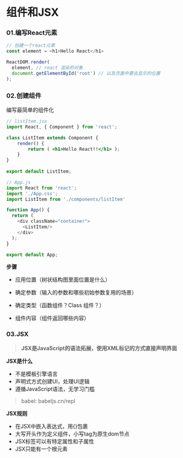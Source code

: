 # 组件和JSX

### 01.编写React元素

```js
// 创建一个react元素
const element = <h1>Hello React</h1> 

ReactDOM.render(
  element, // react 渲染的对象
  document.getElementById('root') // 以及页面中要去显示的位置
);
```



### 02.创建组件

编写最简单的组件化

```jsx
// listItem.jsx
import React, { Component } from 'react';

class ListItem extends Component {
    render() { 
        return ( <h1>Hello React!!</h1> );
    }
}
 
export default ListItem;
```

```js
// App.js
import React from 'react';
import './App.css';
import ListItem from './components/listItem'

function App() {
  return (
    <div className="container">
      <ListItem/>
    </div>
  );
}

export default App;
```

**步骤**

+ 应用位置（树状结构图里面位置是什么）
+ 确定参数（输入的参数和哪些初始参数复用的场景）

+ 确定类型（函数组件？Class 组件？）
+ 组件内容（组件返回哪些内容）



### 03.JSX

> **JSX是JavaScript的语法拓展，使用XML标记的方式直接声明界面**

**JSX是什么**

+ 不是模板引擎语言
+ 声明式方式创建UI，处理UI逻辑
+ 遵循JavaScript语法，无学习门槛

> babel:  babeljs.cn/repl



**JSX规则**

+ 在JSX中嵌入表达式，用{}包裹
+ 大写开头作为定义组件，小写tag为原生dom节点
+ JSX标签可以有特定属性和子属性
+ JSX只能有一个根元素



